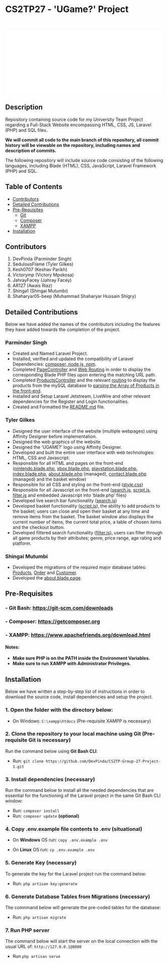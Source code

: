 # CS2TP27 - 'UGame?' Project

<br>

<p align="center">
<img width="800" height="200" src="https://github.com/DevPinda/CS2TP-Group-27-Project-1/blob/main/ugame-laravel-backend/public/images/UGAME%20logo%20(white).png">
</p>

## Description

Repository containing source code for my University Team Project regarding a Full-Stack Website encompassing HTML, CSS, JS, Laravel (PHP) and SQL files.

<b>We will commit all code to the main branch of this repository, all commit history will be viewable on the repository, including names and description of commits.</b>

The following repository will include source code consisting of the following languages, including Blade (HTML), CSS, JavaScript, Laravel Framework (PHP) and SQL.

## Table of Contents

- [Contributors](#contributors)
- [Detailed Contributions](#detailed-contributions)
- [Pre-Requisites](#pre-requisites)
    - [Git](#--git-bash-httpsgit-scmcomdownloads)
    - [Composer](#--composer-httpsgetcomposerorg)
    - [XAMPP](#--xampp-httpswwwapachefriendsorgdownloadhtml)
- [Installation](#installation)

## Contributors

1. DevPinda (Parminder Singh)
2. SedulousFlame (Tyler Gilkes)
3. Kesh0707 (Keshav Parikh)
4. Victorymp (Victory Mpokosa)
5. JahrayFacey (Jahray Facey)
6. AR127 (Awais Riaz)
7. Shinga1 (Shingai Mutumbi)
8. Shaharyar05-beep (Muhammad Shaharyar Hussain Shigry)


## Detailed Contributions

Below we have added the names of the contributors including the features they have added towards the completion of the project.

### <h3>Parminder Singh</h3>

- Created and Named Laravel Project.
- Installed, verified and updated the compatibility of Laravel Dependencies: [composer, node.js, npm](https://github.com/DevPinda/CS2TP-Group-27-Project-1/blob/main/ugame-laravel-backend/composer.json).
- Completed [PageController](https://github.com/DevPinda/CS2TP-Group-27-Project-1/blob/main/ugame-laravel-backend/app/Http/Controllers/PageController.php) and [Web Routing](https://github.com/DevPinda/CS2TP-Group-27-Project-1/blob/main/ugame-laravel-backend/routes/web.php) in order to display the corresponding Blade PHP files upon entering the matching URL path.
- Completed [ProductsController](https://github.com/DevPinda/CS2TP-Group-27-Project-1/blob/main/ugame-laravel-backend/app/Http/Controllers/ProductsController.php) and the relevant [routing](https://github.com/DevPinda/CS2TP-Group-27-Project-1/blob/main/ugame-laravel-backend/routes/web.php) to display the products from the mySQL database to [parsing the Array of Products in the front-end](https://github.com/DevPinda/CS2TP-Group-27-Project-1/blob/main/ugame-laravel-backend/resources/views/index.blade.php#L79-L90).
- Installed and Setup Laravel Jetstream, LiveWire and other relevant dependencies for the Register and Login functionalities.
- Created and Formatted the [README.md](https://github.com/DevPinda/CS2TP-Group-27-Project-1/blob/main/README.md) file.

### <h3>Tyler Gilkes</h3>

- Designed the user interface of the website (multiple webpages) using Affinity Designer before implementation.
- Designed the web graphics of the website.
- Designed the ‘UGAME?’ logo using Affinity Designer.
- Developed and built the entire user interface with web technologies: HTML, CSS and Javascript:
- Responsible for all HTML and pages on the front-end ([nintendo.blade.php](https://github.com/DevPinda/CS2TP-Group-27-Project-1/blob/main/ugame-laravel-backend/resources/views/nintendo.blade.php), [xbox.blade.php](https://github.com/DevPinda/CS2TP-Group-27-Project-1/blob/main/ugame-laravel-backend/resources/views/xbox.blade.php), [playstation.blade.php](https://github.com/DevPinda/CS2TP-Group-27-Project-1/blob/main/ugame-laravel-backend/resources/views/playstation.blade.php), [index.blade.php](https://github.com/DevPinda/CS2TP-Group-27-Project-1/blob/main/ugame-laravel-backend/resources/views/index.blade.php), [about.blade.php](https://github.com/DevPinda/CS2TP-Group-27-Project-1/blob/main/ugame-laravel-backend/resources/views/about.blade.php) (managed), [contact.blade.php](https://github.com/DevPinda/CS2TP-Group-27-Project-1/blob/main/ugame-laravel-backend/resources/views/contact.blade.php) (managed) and the basket window) 
- Responsible for all CSS and styling on the front-end ([style.css](https://github.com/DevPinda/CS2TP-Group-27-Project-1/blob/main/ugame-laravel-backend/public/css/style.css))
- Responsible for all Javascript on the front-end ([search.js](https://github.com/DevPinda/CS2TP-Group-27-Project-1/blob/main/ugame-laravel-backend/public/js/search.js), [script.js](https://github.com/DevPinda/CS2TP-Group-27-Project-1/blob/main/ugame-laravel-backend/public/js/script.js), [filter.js](https://github.com/DevPinda/CS2TP-Group-27-Project-1/blob/main/ugame-laravel-backend/public/js/filter.js) and embedded Javascript into ‘blade.php’ files)
- Developed live search bar functionality ([search.js](https://github.com/DevPinda/CS2TP-Group-27-Project-1/blob/main/ugame-laravel-backend/public/js/search.js))
- Developed basket functionality ([script.js](https://github.com/DevPinda/CS2TP-Group-27-Project-1/blob/main/ugame-laravel-backend/public/js/search.js)), the ability to add products to the basket; users can close and open their basket at any time and remove items from the basket. The basket window also displays the current number of items, the current total price, a table of chosen items and the checkout button.
- Developed filtered search functionality ([filter.js](https://github.com/DevPinda/CS2TP-Group-27-Project-1/blob/main/ugame-laravel-backend/public/js/filter.js)), users can filter through all game products by their attributes; genre, price range, age rating and platform.

### <h3>Shingai Mutumbi</h3>

- Developed the migrations of the required major database tables: [Products](https://github.com/DevPinda/CS2TP-Group-27-Project-1/blob/Shingai/ugame-laravel-backend/database/migrations/2022_11_12_145144_create__insert_details_table.php), [Order](https://github.com/DevPinda/CS2TP-Group-27-Project-1/blob/Shingai/ugame-laravel-backend/database/migrations/2022_11_12_145144_create__order_details_table%20-%20Copy.php) and [Customer](https://github.com/DevPinda/CS2TP-Group-27-Project-1/blob/Shingai/ugame-laravel-backend/database/migrations/2022_11_16_115019_create_tablesinsert_table.php).
- Developed the [about.blade.page](https://github.com/DevPinda/CS2TP-Group-27-Project-1/blob/main/ugame-laravel-backend/resources/views/about.blade.php).

## Pre-Requisites

### - Git Bash: https://git-scm.com/downloads

### - Composer: https://getcomposer.org

### - XAMPP: https://www.apachefriends.org/download.html

#### Notes:

- <b>Make sure PHP is on the PATH inside the Environment Variables.</b>
- <b>Make sure to run XAMPP with Administrator Privileges.</b>

## Installation

Below we have written a step-by-step list of instructions in order to download the source code, install dependencies and setup the project.

### 1. Open the folder with the directory below:

- On Windows: ```C:\xampp\htdocs``` (Pre-requisite XAMPP is necessary)

### 2. Clone the repository to your local machine using Git (Pre-requisite Git is necessary)

Run the command below using <b>Git Bash CLI</b>:

- Run:  ```git clone https://github.com/DevPinda/CS2TP-Group-27-Project-1.git```

### 3. Install dependencies (necessary)

Run the command below to install all the needed dependencies that are essential for the functioning of the Laravel project in the same Git Bash CLI window:

- Run: ```composer install```
- Run: ```composer update```  <b>(optional)</b>

### 4. Copy .env.example file contents to .env (situational)

- On <b>Windows</b> OS run: ```copy .env.example .env```

- On <b>Linux</b> OS run: ```cp .env.example .env```

### 5. Generate Key (necessary)

To generate the key for the Laravel project run the command below:

- Run: ```php artisan key:generate```

### 6. Generate Database Tables from Migrations (necessary)

The comnmand below will generate the pre-coded tables for the database:

- Run: ```php artisan migrate```

### 7.  Run PHP server

The command below will start the server on the local connection with the usual URL of: ```http://127.0.0.1@8000```

- Run ```php artisan serve```
